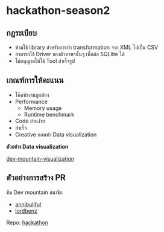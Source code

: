 # hackathon-season2

## กฎระเบียบ

- ห้ามใช้ library สำหรับการทำ transformation จาก XML ไปเป็น CSV
- สามารถใช้ Driver ของตัวภาษานั้นๆ เพื่อต่อ SQLlite ได้
- ไม่อนุญาตให้ใช้ Tool สำเร็จรูป

## เกณฑ์การให้คะแนน

- โค๊ดทำงานถูกต้อง
- Performance
  - Memory usage
  - Runtime benchmark 
- Code อ่านง่าย
- ส่งเร็ว
- Creative ตอนทำ Data visualization 

**ตัวอย่าง Data visualization**

[dev-mountain-visualization](https://dev-moutain-dataviz.netlify.app/)


## ตัวอย่างการสร้าง PR
ทีม Dev mountain
สมาชิก
- [annibuliful](https://github.com/annibuliful)
- [lordbenz](https://github.com/lordbenz)

Repo: [hackathon](https://github.com/devmountaintechfest/hackathon-season2)
